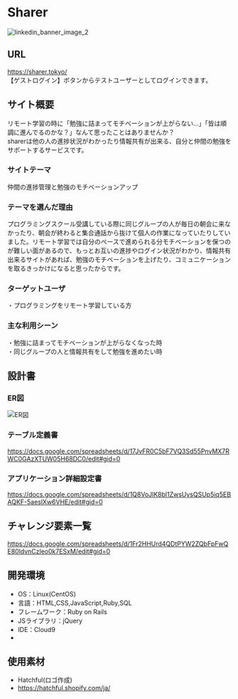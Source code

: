 # Sharer

![linkedin_banner_image_2](https://user-images.githubusercontent.com/77489600/116325908-3ce36780-a7fe-11eb-82c1-1e0b785fbc32.png)

## URL
https://sharer.tokyo/
<br>【ゲストログイン】ボタンからテストユーザーとしてログインできます。

## サイト概要
リモート学習の時に「勉強に詰まってモチベーションが上がらない...」「皆は順調に進んでるのかな？」なんて思ったことはありませんか？<br>
sharerは他の人の進捗状況がわかったり情報共有が出来る、自分と仲間の勉強をサポートするサービスです。

### サイトテーマ
仲間の進捗管理と勉強のモチベーションアップ

### テーマを選んだ理由
プログラミングスクール受講している際に同じグループの人が毎日の朝会に来なかったり、朝会が終わると集合通話から抜けて個人の作業になっていたりしていました。リモート学習では自分のペースで進められる分モチベーションを保つのが難しい面があるので、もっとお互いの進捗やログイン状況がわかり、情報共有出来るサイトがあれば、勉強のモチベーションを上げたり、コミュニケーションを取るきっかけになると思ったからです。

### ターゲットユーザ
・プログラミングをリモート学習している方

### 主な利用シーン
・勉強に詰まってモチベーションが上がらなくなった時<br>
・同じグループの人と情報共有をして勉強を進めたい時

## 設計書

### ER図
![ER図](https://user-images.githubusercontent.com/77489600/116325802-fee64380-a7fd-11eb-8a79-8e72217b7631.png)

### テーブル定義書
https://docs.google.com/spreadsheets/d/17JvFR0C5bF7VQ3Sd55PnvMX7RWC0GAzXTUW05H68DC0/edit#gid=0

### アプリケーション詳細設定書
https://docs.google.com/spreadsheets/d/1Q8VoJlK8bl1ZwsUysQSUp5iq5EBAQKF-5aeslXw6VHE/edit#gid=0

## チャレンジ要素一覧
https://docs.google.com/spreadsheets/d/1Fr2HHUrd4QDtPYW2ZQbFpFwQE80ldvnCzleo0k7ESxM/edit#gid=0

## 開発環境
- OS：Linux(CentOS)
- 言語：HTML,CSS,JavaScript,Ruby,SQL
- フレームワーク：Ruby on Rails
- JSライブラリ：jQuery
- IDE：Cloud9
-
## 使用素材
- Hatchful(ロゴ作成)
- https://hatchful.shopify.com/ja/